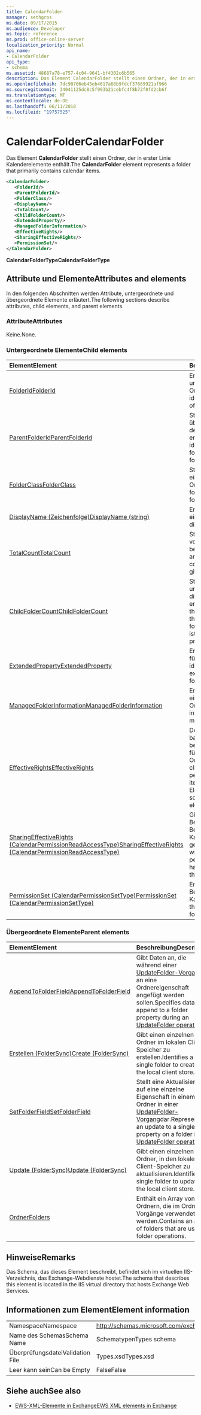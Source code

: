 ```yaml
---
title: CalendarFolder
manager: sethgros
ms.date: 09/17/2015
ms.audience: Developer
ms.topic: reference
ms.prod: office-online-server
localization_priority: Normal
api_name:
- CalendarFolder
api_type:
- schema
ms.assetid: 48687a78-e757-4c04-9641-bf4302c6b565
description: Das Element CalendarFolder stellt einen Ordner, der in erster Linie Kalenderelemente enthält.
ms.openlocfilehash: 7dc90706eb45eb4617a68b9fdcf37669921af966
ms.sourcegitcommit: 34041125dc8c5f993b21cebfc4f8b72f0fd2cb6f
ms.translationtype: MT
ms.contentlocale: de-DE
ms.lasthandoff: 06/11/2018
ms.locfileid: "19757525"
---
```

# <a name="calendarfolder"></a><span data-ttu-id="5c4d2-103">CalendarFolder</span><span class="sxs-lookup"><span data-stu-id="5c4d2-103">CalendarFolder</span></span>

<span data-ttu-id="5c4d2-104">Das Element **CalendarFolder** stellt einen Ordner, der in erster Linie Kalenderelemente enthält.</span><span class="sxs-lookup"><span data-stu-id="5c4d2-104">The **CalendarFolder** element represents a folder that primarily contains calendar items.</span></span> 
  
```xml
<CalendarFolder>
   <FolderId/>
   <ParentFolderId/>
   <FolderClass/>
   <DisplayName/>
   <TotalCount/>
   <ChildFolderCount/>
   <ExtendedProperty/>
   <ManagedFolderInformation/>
   <EffectiveRights/>
   <SharingEffectiveRights/>
   <PermissionSet/>
</CalendarFolder>
```

 <span data-ttu-id="5c4d2-105">**CalendarFolderType**</span><span class="sxs-lookup"><span data-stu-id="5c4d2-105">**CalendarFolderType**</span></span>
## <a name="attributes-and-elements"></a><span data-ttu-id="5c4d2-106">Attribute und Elemente</span><span class="sxs-lookup"><span data-stu-id="5c4d2-106">Attributes and elements</span></span>

<span data-ttu-id="5c4d2-107">In den folgenden Abschnitten werden Attribute, untergeordnete und übergeordnete Elemente erläutert.</span><span class="sxs-lookup"><span data-stu-id="5c4d2-107">The following sections describe attributes, child elements, and parent elements.</span></span>
  
### <a name="attributes"></a><span data-ttu-id="5c4d2-108">Attribute</span><span class="sxs-lookup"><span data-stu-id="5c4d2-108">Attributes</span></span>

<span data-ttu-id="5c4d2-109">Keine.</span><span class="sxs-lookup"><span data-stu-id="5c4d2-109">None.</span></span>
  
### <a name="child-elements"></a><span data-ttu-id="5c4d2-110">Untergeordnete Elemente</span><span class="sxs-lookup"><span data-stu-id="5c4d2-110">Child elements</span></span>

|<span data-ttu-id="5c4d2-111">**Element**</span><span class="sxs-lookup"><span data-stu-id="5c4d2-111">**Element**</span></span>|<span data-ttu-id="5c4d2-112">**Beschreibung**</span><span class="sxs-lookup"><span data-stu-id="5c4d2-112">**Description**</span></span>|
|:-----|:-----|
|[<span data-ttu-id="5c4d2-113">FolderId</span><span class="sxs-lookup"><span data-stu-id="5c4d2-113">FolderId</span></span>](folderid.md) <br/> |<span data-ttu-id="5c4d2-114">Enthält den Schlüssel-ID und Ändern eines Ordners.</span><span class="sxs-lookup"><span data-stu-id="5c4d2-114">Contains the identifier and change key of a folder.</span></span>  <br/> |
|[<span data-ttu-id="5c4d2-115">ParentFolderId</span><span class="sxs-lookup"><span data-stu-id="5c4d2-115">ParentFolderId</span></span>](parentfolderid.md) <br/> |<span data-ttu-id="5c4d2-116">Stellt den Bezeichner des übergeordneten Ordners, der den Ordner enthält.</span><span class="sxs-lookup"><span data-stu-id="5c4d2-116">Represents the identifier of the parent folder that contains the folder.</span></span>  <br/> |
|[<span data-ttu-id="5c4d2-117">FolderClass</span><span class="sxs-lookup"><span data-stu-id="5c4d2-117">FolderClass</span></span>](folderclass.md) <br/> |<span data-ttu-id="5c4d2-118">Stellt die Ordner-Klasse für einen bestimmten Ordner.</span><span class="sxs-lookup"><span data-stu-id="5c4d2-118">Represents the folder class for a given folder.</span></span>  <br/> |
|[<span data-ttu-id="5c4d2-119">DisplayName (Zeichenfolge)</span><span class="sxs-lookup"><span data-stu-id="5c4d2-119">DisplayName (string)</span></span>](displayname-string.md) <br/> |<span data-ttu-id="5c4d2-120">Enthält den Anzeigenamen eines Ordners.</span><span class="sxs-lookup"><span data-stu-id="5c4d2-120">Contains the display name of a folder.</span></span>  <br/> |
|[<span data-ttu-id="5c4d2-121">TotalCount</span><span class="sxs-lookup"><span data-stu-id="5c4d2-121">TotalCount</span></span>](totalcount.md) <br/> |<span data-ttu-id="5c4d2-122">Stellt die gesamte Anzahl von Elementen in einem bestimmten Ordner an.</span><span class="sxs-lookup"><span data-stu-id="5c4d2-122">Represents the total count of items within a given folder.</span></span>  <br/> |
|[<span data-ttu-id="5c4d2-123">ChildFolderCount</span><span class="sxs-lookup"><span data-stu-id="5c4d2-123">ChildFolderCount</span></span>](childfoldercount.md) <br/> |<span data-ttu-id="5c4d2-124">Stellt die Anzahl der untergeordneten Ordner, die in einem Ordner enthalten sind.</span><span class="sxs-lookup"><span data-stu-id="5c4d2-124">Represents the number of child folders that are contained within a folder.</span></span> <span data-ttu-id="5c4d2-125">Diese Eigenschaft ist schreibgeschützt.</span><span class="sxs-lookup"><span data-stu-id="5c4d2-125">This property is read-only.</span></span>  <br/> |
|[<span data-ttu-id="5c4d2-126">ExtendedProperty</span><span class="sxs-lookup"><span data-stu-id="5c4d2-126">ExtendedProperty</span></span>](extendedproperty.md) <br/> |<span data-ttu-id="5c4d2-127">Erweiterte Eigenschaften für Ordner identifiziert.</span><span class="sxs-lookup"><span data-stu-id="5c4d2-127">Identifies extended properties on folders.</span></span>  <br/> |
|[<span data-ttu-id="5c4d2-128">ManagedFolderInformation</span><span class="sxs-lookup"><span data-stu-id="5c4d2-128">ManagedFolderInformation</span></span>](managedfolderinformation.md) <br/> |<span data-ttu-id="5c4d2-129">Enthält Informationen zu einem verwalteten Ordner.</span><span class="sxs-lookup"><span data-stu-id="5c4d2-129">Contains information about a managed folder.</span></span>  <br/> |
|[<span data-ttu-id="5c4d2-130">EffectiveRights</span><span class="sxs-lookup"><span data-stu-id="5c4d2-130">EffectiveRights</span></span>](effectiverights.md) <br/> |<span data-ttu-id="5c4d2-131">Der Client Rechte basierend auf den berechtigungseinstellungen für das Element oder Ordner enthält.</span><span class="sxs-lookup"><span data-stu-id="5c4d2-131">Contains the client's rights based on the permission settings for the item or folder.</span></span> <span data-ttu-id="5c4d2-132">Dieses Element ist schreibgeschützt.</span><span class="sxs-lookup"><span data-stu-id="5c4d2-132">This element is read-only.</span></span>  <br/> |
|[<span data-ttu-id="5c4d2-133">SharingEffectiveRights (CalendarPermissionReadAccessType)</span><span class="sxs-lookup"><span data-stu-id="5c4d2-133">SharingEffectiveRights (CalendarPermissionReadAccessType)</span></span>](sharingeffectiverights-calendarpermissionreadaccesstype.md) <br/> |<span data-ttu-id="5c4d2-134">Gibt an, die Berechtigungen, die der Benutzer für die Kalenderdaten verfügt, die gemeinsam genutzt wird.</span><span class="sxs-lookup"><span data-stu-id="5c4d2-134">Indicates the permissions that the user has for the calendar data that is being shared.</span></span>  <br/> |
|[<span data-ttu-id="5c4d2-135">PermissionSet (CalendarPermissionSetType)</span><span class="sxs-lookup"><span data-stu-id="5c4d2-135">PermissionSet (CalendarPermissionSetType)</span></span>](permissionset-calendarpermissionsettype.md) <br/> |<span data-ttu-id="5c4d2-136">Enthält die konfigurierten Berechtigungen für einen Kalenderordner.</span><span class="sxs-lookup"><span data-stu-id="5c4d2-136">Contains all the configured permissions for a calendar folder.</span></span>  <br/> |
   
### <a name="parent-elements"></a><span data-ttu-id="5c4d2-137">Übergeordnete Elemente</span><span class="sxs-lookup"><span data-stu-id="5c4d2-137">Parent elements</span></span>

|<span data-ttu-id="5c4d2-138">**Element**</span><span class="sxs-lookup"><span data-stu-id="5c4d2-138">**Element**</span></span>|<span data-ttu-id="5c4d2-139">**Beschreibung**</span><span class="sxs-lookup"><span data-stu-id="5c4d2-139">**Description**</span></span>|
|:-----|:-----|
|[<span data-ttu-id="5c4d2-140">AppendToFolderField</span><span class="sxs-lookup"><span data-stu-id="5c4d2-140">AppendToFolderField</span></span>](appendtofolderfield.md) <br/> |<span data-ttu-id="5c4d2-141">Gibt Daten an, die während einer [UpdateFolder-Vorgang](updatefolder-operation.md) an eine Ordnereigenschaft angefügt werden sollen.</span><span class="sxs-lookup"><span data-stu-id="5c4d2-141">Specifies data to append to a folder property during an [UpdateFolder operation](updatefolder-operation.md).</span></span>  <br/> |
|[<span data-ttu-id="5c4d2-142">Erstellen (FolderSync)</span><span class="sxs-lookup"><span data-stu-id="5c4d2-142">Create (FolderSync)</span></span>](create-foldersync.md) <br/> |<span data-ttu-id="5c4d2-143">Gibt einen einzelnen Ordner im lokalen Client-Speicher zu erstellen.</span><span class="sxs-lookup"><span data-stu-id="5c4d2-143">Identifies a single folder to create in the local client store.</span></span>  <br/> |
|[<span data-ttu-id="5c4d2-144">SetFolderField</span><span class="sxs-lookup"><span data-stu-id="5c4d2-144">SetFolderField</span></span>](setfolderfield.md) <br/> |<span data-ttu-id="5c4d2-145">Stellt eine Aktualisierung auf eine einzelne Eigenschaft in einem Ordner in einer [UpdateFolder-Vorgang](updatefolder-operation.md)dar.</span><span class="sxs-lookup"><span data-stu-id="5c4d2-145">Represents an update to a single property on a folder in an [UpdateFolder operation](updatefolder-operation.md).</span></span>  <br/> |
|[<span data-ttu-id="5c4d2-146">Update (FolderSync)</span><span class="sxs-lookup"><span data-stu-id="5c4d2-146">Update (FolderSync)</span></span>](update-foldersync.md) <br/> |<span data-ttu-id="5c4d2-147">Gibt einen einzelnen Ordner, in den lokalen Client-Speicher zu aktualisieren.</span><span class="sxs-lookup"><span data-stu-id="5c4d2-147">Identifies a single folder to update in the local client store.</span></span>  <br/> |
|[<span data-ttu-id="5c4d2-148">Ordner</span><span class="sxs-lookup"><span data-stu-id="5c4d2-148">Folders</span></span>](folders-ex15websvcsotherref.md) <br/> |<span data-ttu-id="5c4d2-149">Enthält ein Array von Ordnern, die im Ordner Vorgänge verwendet werden.</span><span class="sxs-lookup"><span data-stu-id="5c4d2-149">Contains an array of folders that are used in folder operations.</span></span>  <br/> |
   
## <a name="remarks"></a><span data-ttu-id="5c4d2-150">Hinweise</span><span class="sxs-lookup"><span data-stu-id="5c4d2-150">Remarks</span></span>

<span data-ttu-id="5c4d2-151">Das Schema, das dieses Element beschreibt, befindet sich im virtuellen IIS-Verzeichnis, das Exchange-Webdienste hostet.</span><span class="sxs-lookup"><span data-stu-id="5c4d2-151">The schema that describes this element is located in the IIS virtual directory that hosts Exchange Web Services.</span></span>
  
## <a name="element-information"></a><span data-ttu-id="5c4d2-152">Informationen zum Element</span><span class="sxs-lookup"><span data-stu-id="5c4d2-152">Element information</span></span>

|||
|:-----|:-----|
|<span data-ttu-id="5c4d2-153">Namespace</span><span class="sxs-lookup"><span data-stu-id="5c4d2-153">Namespace</span></span>  <br/> |http://schemas.microsoft.com/exchange/services/2006/types  <br/> |
|<span data-ttu-id="5c4d2-154">Name des Schemas</span><span class="sxs-lookup"><span data-stu-id="5c4d2-154">Schema Name</span></span>  <br/> |<span data-ttu-id="5c4d2-155">Schematypen</span><span class="sxs-lookup"><span data-stu-id="5c4d2-155">Types schema</span></span>  <br/> |
|<span data-ttu-id="5c4d2-156">Überprüfungsdatei</span><span class="sxs-lookup"><span data-stu-id="5c4d2-156">Validation File</span></span>  <br/> |<span data-ttu-id="5c4d2-157">Types.xsd</span><span class="sxs-lookup"><span data-stu-id="5c4d2-157">Types.xsd</span></span>  <br/> |
|<span data-ttu-id="5c4d2-158">Leer kann sein</span><span class="sxs-lookup"><span data-stu-id="5c4d2-158">Can be Empty</span></span>  <br/> |<span data-ttu-id="5c4d2-159">False</span><span class="sxs-lookup"><span data-stu-id="5c4d2-159">False</span></span>  <br/> |
   
## <a name="see-also"></a><span data-ttu-id="5c4d2-160">Siehe auch</span><span class="sxs-lookup"><span data-stu-id="5c4d2-160">See also</span></span>



- [<span data-ttu-id="5c4d2-161">EWS-XML-Elemente in Exchange</span><span class="sxs-lookup"><span data-stu-id="5c4d2-161">EWS XML elements in Exchange</span></span>](ews-xml-elements-in-exchange.md)

